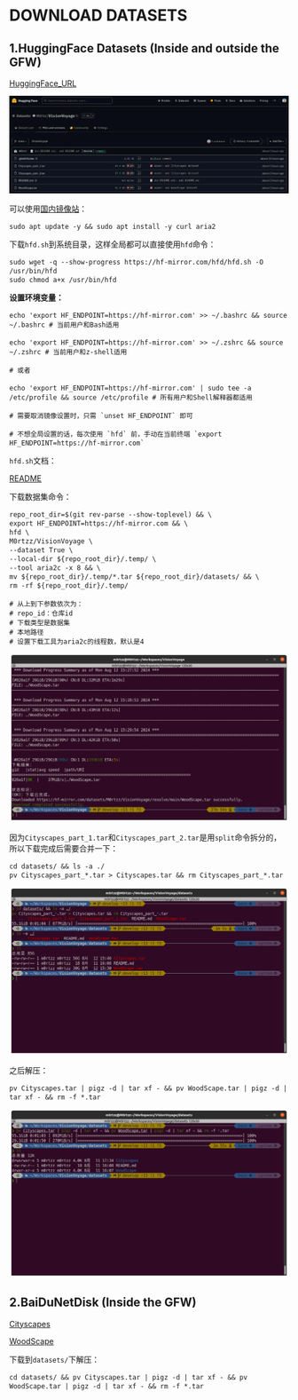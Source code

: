 # DOWNLOAD DATASETS

## 1.HuggingFace Datasets (Inside and outside the GFW)

[HuggingFace_URL](https://huggingface.co/datasets/M0rtzz/VisionVoyage/tree/main)

![HuggingFace](./.figures/DOWNLOAD_DATASETS/HuggingFace.png)

可以使用[国内镜像站](https://hf-mirror.com/)：

```shell
sudo apt update -y && sudo apt install -y curl aria2
```

下载`hfd.sh`到系统目录，这样全局都可以直接使用`hfd`命令：

```shell
sudo wget -q --show-progress https://hf-mirror.com/hfd/hfd.sh -O /usr/bin/hfd
sudo chmod a+x /usr/bin/hfd
```

**设置环境变量：**

```shell
echo 'export HF_ENDPOINT=https://hf-mirror.com' >> ~/.bashrc && source ~/.bashrc # 当前用户和Bash适用

echo 'export HF_ENDPOINT=https://hf-mirror.com' >> ~/.zshrc && source ~/.zshrc # 当前用户和z-shell适用

# 或者

echo 'export HF_ENDPOINT=https://hf-mirror.com' | sudo tee -a /etc/profile && source /etc/profile # 所有用户和Shell解释器都适用

# 需要取消镜像设置时，只需 `unset HF_ENDPOINT` 即可

# 不想全局设置的话，每次使用 `hfd` 前，手动在当前终端 `export HF_ENDPOINT=https://hf-mirror.com`
```

`hfd.sh`文档：

[README](./Huggingface_Model_Downloader.md)

下载数据集命令：

```shell
repo_root_dir=$(git rev-parse --show-toplevel) && \
export HF_ENDPOINT=https://hf-mirror.com && \
hfd \
M0rtzz/VisionVoyage \
--dataset True \
--local-dir ${repo_root_dir}/.temp/ \
--tool aria2c -x 8 && \
mv ${repo_root_dir}/.temp/*.tar ${repo_root_dir}/datasets/ && \
rm -rf ${repo_root_dir}/.temp/

# 从上到下参数依次为：
# repo_id：仓库id
# 下载类型是数据集
# 本地路径
# 设置下载工具为aria2c的线程数，默认是4
```

![download_completed](./.figures/DOWNLOAD_DATASETS/download_completed.png)

因为`Cityscapes_part_1.tar`和`Cityscapes_part_2.tar`是用`split`命令拆分的，所以下载完成后需要合并一下：

```shell
cd datasets/ && ls -a ./
pv Cityscapes_part_*.tar > Cityscapes.tar && rm Cityscapes_part_*.tar
```

![ls](./.figures/DOWNLOAD_DATASETS/ls.png)

之后解压：

```shell
pv Cityscapes.tar | pigz -d | tar xf - && pv WoodScape.tar | pigz -d | tar xf - && rm -f *.tar
```

![pigz](./.figures/DOWNLOAD_DATASETS/pigz.png)

## 2.BaiDuNetDisk (Inside the GFW)

[Cityscapes](https://pan.baidu.com/s/1W-CN19oJuumFL3zr9hrq2g?pwd=1226)

[WoodScape](https://pan.baidu.com/s/1GFmx-Mfb8NVkFyuvkV8eLA?pwd=1226)

下载到`datasets/`下解压：

```shell
cd datasets/ && pv Cityscapes.tar | pigz -d | tar xf - && pv WoodScape.tar | pigz -d | tar xf - && rm -f *.tar
```
